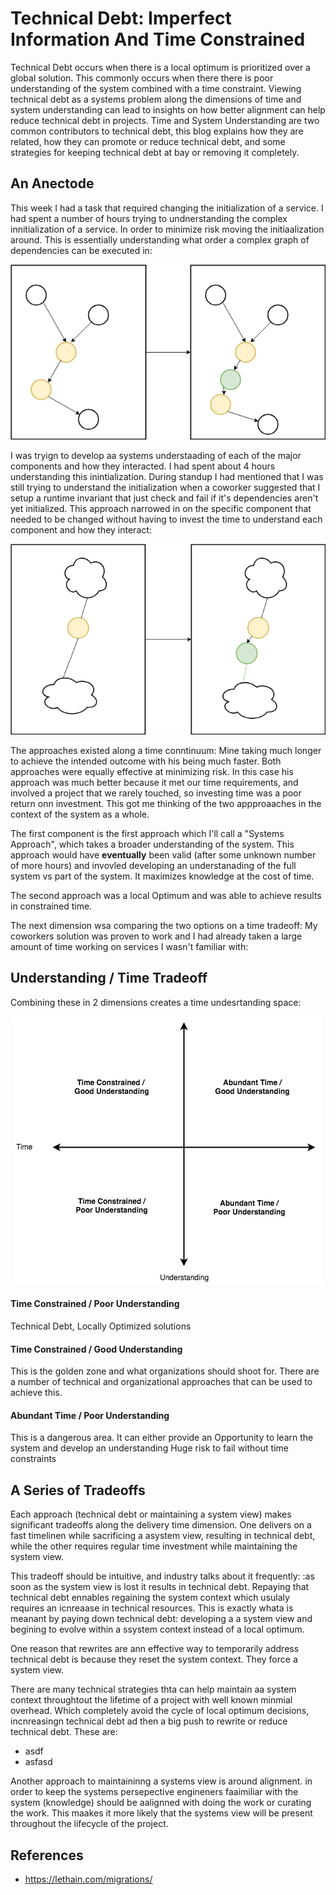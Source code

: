 # Technical Debt: Imperfect Information And Time Constrained

Technical Debt occurs when there is a local optimum is prioritized over a global solution. This commonly occurs when there there is poor understanding of the system combined with a time constraint. Viewing technical debt as a systems problem along the dimensions of time and system understanding can lead to insights on how better alignment can help reduce technical debt in projects.  Time and System Understanding are two common contributors to technical debt, this blog explains how they are related, how they can promote or reduce technical debt, and some strategies for keeping technical debt at bay or removing it completely.

## An Anectode

This week I had a task that required changing the initialization of a service.  I had spent a number of hours trying to undnerstanding the complex innitialization of a service.  In order to minimize risk moving the initiaalization around.  This is essentially understanding what order a complex graph of dependencies can be executed in:

<p align="center">
  <img src="static/orchestrating_understanding.png">
</p>

I was tryign to develop aa systems understaading of each of the major components and how they interacted. I had spent about 4 hours understanding this inintialization.  During standup I had mentioned that I was still trying to understand the initialization when a coworker suggested that I setup a runtime invariant that just check and fail if it's dependencies aren't yet initialized.  This approach narrowed in on the specific component that needed to be changed without having to invest the time to understand each component and how they interact:

<p align="center">
  <img src="static/local_optimum.png">
</p>

The approaches existed along a time conntinuum: Mine taking much longer to achieve the intended outcome with his being much faster.  Both approaches were equally effective at minimizing risk.  In this case his approach was much better because it met our time requirements, and involved a project that we rarely touched, so investing time was a poor return onn investment.  This got me thinking of the two appproaaches in the context of the system as a whole.

The first component is the first approach which I'll call a "Systems Approach", which takes a broader understanding of the system.  This approach would have **eventually** been valid (after some unknown number of more hours) and invovled developing an understanading of the full system vs part of the system. It maximizes knowledge at the cost of time.

The second approach was a local Optimum and was able to achieve results in constrained time.

The next dimension wsa comparing the two options on a time tradeoff:
My coworkers solution was proven to work and I had already taken a large amount of time working on services I wasn't familiar with:


## Understanding / Time Tradeoff 

Combining these in 2 dimensions creates a time undesrtanding space:

<p align="center">
  <img src="static/time_understanding.png">
</p>

#### Time Constrained / Poor Understanding

Technical Debt, 
Locally Optimized solutions

#### Time Constrained / Good Understanding

This is the golden zone and what organizations should shoot for.  There are a number of technical and organizational approaches that can be used to achieve this. 

#### Abundant Time / Poor Understanding
This is a dangerous area.  It can either provide an Opportunity to learn the system and develop an understanding
Huge risk to fail without time constraints

## A Series of Tradeoffs 
Each approach (technical debt or maintaining a system view) makes significant tradeoffs along the delivery time dimension.  One delivers on a fast timelinen while sacrificing a asystem view, resulting in technical debt, while the other requires regular time investment while maintaining the system view.

This tradeoff should be intuitive, and industry talks about it frequently: :as soon as the system view is lost it results in technical debt.  Repaying that technical debt ennables regaining the system context which usulaly requires an icnreaase in technical resources.  This is exactly whata is meanant by paying down technical debt: developing a a system view and begining to evolve within a ssystem context instead of a local optimum.

One reason that rewrites are ann effective way to temporarily address technical debt is because they reset the system context.  They force a system view.

There are many technical strategies thta can help maintain aa system context throughtout the lifetime of a project with well known minmial overhead. Which completely avoid the cycle of local optimum decisions, incnreasingn technical debt ad then a big push to rewrite or reduce technical debt.  These are:

- asdf
- asfasd

Another approach to maintaininng a systems view is around alignment.   in order to keep the systems persepective engineners faaimiliar with the system (knowledge) should be aalignned with doing the work or curating the work. This maakes it more likely that the systems view will be present throughout the lifecycle of the project.

## References
- https://lethain.com/migrations/

